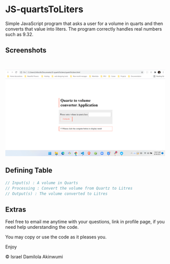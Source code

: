 
# JS-quartsToLiters
<p>
Simple JavaScript program that asks a user for a volume in quarts and then converts that value into liters. The program correctly handles real numbers such as 9.32.
</p>

## Screenshots

<br>

![App Screenshot](preview.png)


  
## Defining Table

```javascript
// Input(s) : A volume in Quarts 
// Processing : Convert the volume from Quartz to Litres 
// Output(s) : The volume converted to Litres
```

  
## Extras

Feel free to email me anytime with your questions, link in profile page, if you need help understanding the code. 

You may copy or use the code as it pleases you.

Enjoy

&copy; Israel Damilola Akinwumi
  
